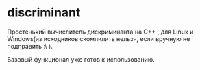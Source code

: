 # discriminant
Простенький вычислитель дискриминанта на C++ , для Linux и Windows(из исходников скомпилить нельзя, если вручную не подправить :\ ).

Базовый функционал уже готов к использованию.
